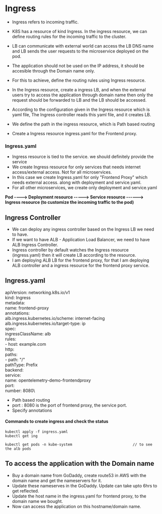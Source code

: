 # Ingress
- Ingress refers to incoming traffic. 
- K8S has a resource of kind Ingress. In the ingress resource, we can define routing rules for the incoming traffic to the cluster.
- LB can communicate with external world can access the LB DNS name and LB sends the user requests to the microservice deployed on the pod. 

- The application should not be used on the IP address, it should be accesible through the Domain name only. 
- For this to achieve, define the routing rules using Ingress resource.
- In the Ingress resource, create a ingress LB, and when the external users try to access the application through domain name then only the request should be forwarded to LB and the LB should be accessed.
- According to the configuration given in the Ingress resource which is yaml file, The Ingress controller reads this yaml file, and it creates LB.
- We define the path in the ingress resource, which is Path based routing
- Create a Ingress resource ingress.yaml for the Frontend proxy. 

### Ingress.yaml

- Ingress resource is tied to the service. we should definitely provide the service
- We create Ingress resource for only services that needs internet access/external access. Not for all microservices.
- In this case we create Ingress.yaml for only "Frontend Proxy" which needs external access.  along with deployment and service.yaml. 
- For all other microservices, we create only deployment and service.yaml


**Pod ----> Deployment resource -----> Service resource ------> Ingress resource (to customize the incoming traffic to the pod)**

## Ingress Controller
- We can deploy any ingress controller based on the Ingress LB we need to have.
- If we want to have ALB - Application Load Balancer, we need to have ALB Ingress Controller.
- Ingress controller by default watches the Ingress resource (ingress.yaml) then it will create LB according to the resource.
- I am deploying ALB LB for the frontend proxy, for that I am deploying ALB controller and a ingress resource for the frontend proxy service. 
 

## Ingress.yaml

apiVersion: networking.k8s.io/v1\
kind: Ingress\
metadata:\
  name: frontend-proxy\
  annotations:\
    alb.ingress.kubernetes.io/scheme: internet-facing\
    alb.ingress.kubernetes.io/target-type: ip\
spec:\
  ingressClassName: alb\
  rules:\
    - host: example.com\
      http:\
        paths:\
          - path: "/"\
            pathType: Prefix\
            backend:\
              service:\
                name: opentelemetry-demo-frontendproxy\
                port:\
                  number: 8080\


- Path based  routing
- port : 8080 is the port of frontend proxy, the service port. 
- Specify annotations

#### Commands to create ingress and check the status

```
kubectl apply -f ingress.yaml
kubectl get ing
```

```
kubectl get pods -n kube-system                            // to see the alb pods
```



## To access the application with the Domain name 

- Buy a domain name from GoDaddy, create route53 in AWS with the domain name and get the nameservers for it.
- Update these nameserves in the GoDaddy. Update can take upto 6hrs to get reflected. 
- Update the host name in the ingress.yaml for frontend proxy, to the domain name we bought. 
- Now can access the application on this hostname/domain name.












